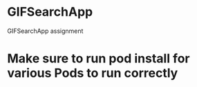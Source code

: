 # GIFSearchApp
GIFSearchApp assignment

# Make sure to run pod install for various Pods to run correctly 
